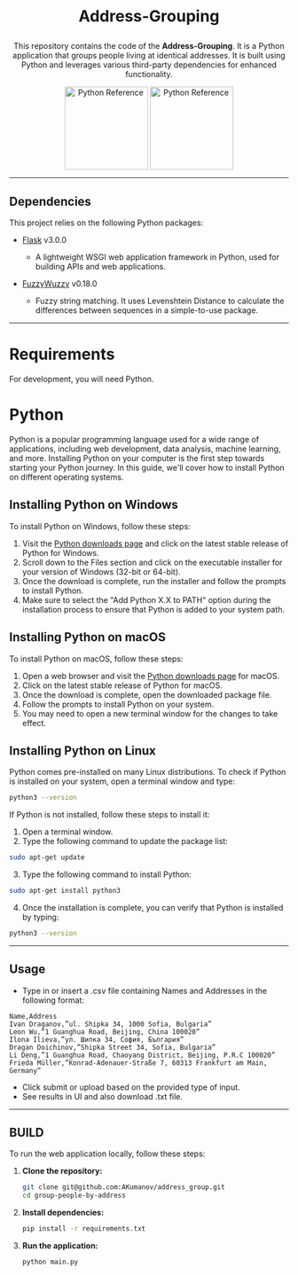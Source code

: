 <h1 align="center">

  Address-Grouping
</h1>

<p align="center">This repository contains the code of the <strong>Address-Grouping</strong>. It is a Python application that groups people living at identical addresses. It is built using Python and leverages various third-party dependencies for enhanced functionality.</p>

<p align="center">
    <a href="https://www.python.org/"><img src="https://www.python.org/static/img/python-logo.png" width="150" align="center" alt="Python Reference"></a>
    <a href="https://flask.palletsprojects.com/en/3.0.x/"><img src="https://miro.medium.com/v2/resize:fit:640/1*XzIRJGujfqAiOV2EIQgR_Q.png" width="150" align="center" alt="Python Reference"></a>
</p>

---

## Dependencies

This project relies on the following Python packages:

- [Flask](https://github.com/pallets/flask) v3.0.0
  - A lightweight WSGI web application framework in Python, used for building APIs and web applications.

- [FuzzyWuzzy](https://pypi.org/project/fuzzywuzzy/) v0.18.0
  - Fuzzy string matching. It uses Levenshtein Distance to calculate the differences between sequences in a simple-to-use package.

___
# Requirements
For development, you will need Python. 

# Python

Python is a popular programming language used for a wide range of applications, including web development, data analysis, machine learning, and more. Installing Python on your computer is the first step towards starting your Python journey. In this guide, we'll cover how to install Python on different operating systems.

## Installing Python on Windows

To install Python on Windows, follow these steps:

1. Visit the [Python downloads page](https://www.python.org/downloads/) and click on the latest stable release of Python for Windows.
2. Scroll down to the Files section and click on the executable installer for your version of Windows (32-bit or 64-bit).
3. Once the download is complete, run the installer and follow the prompts to install Python.
4. Make sure to select the "Add Python X.X to PATH" option during the installation process to ensure that Python is added to your system path.

## Installing Python on macOS

To install Python on macOS, follow these steps:

1. Open a web browser and visit the [Python downloads page](https://www.python.org/downloads/) for macOS.
2. Click on the latest stable release of Python for macOS.
3. Once the download is complete, open the downloaded package file.
4. Follow the prompts to install Python on your system.
5. You may need to open a new terminal window for the changes to take effect.

## Installing Python on Linux

Python comes pre-installed on many Linux distributions. To check if Python is installed on your system, open a terminal window and type:
````bash
python3 --version
````
If Python is not installed, follow these steps to install it:

1. Open a terminal window.
2. Type the following command to update the package list:
````bash
sudo apt-get update
````
3. Type the following command to install Python:
````bash
sudo apt-get install python3
````
4. Once the installation is complete, you can verify that Python is installed by typing:
````bash
python3 --version
````

---

## Usage

- Type in or insert a .csv file containing Names and Addresses in the following format:
```
Name,Address
Ivan Draganov,”ul. Shipka 34, 1000 Sofia, Bulgaria”
Leon Wu,”1 Guanghua Road, Beijing, China 100020”
Ilona Ilieva,”ул. Шипка 34, София, България”
Dragan Doichinov,”Shipka Street 34, Sofia, Bulgaria”
Li Deng,”1 Guanghua Road, Chaoyang District, Beijing, P.R.C 100020”
Frieda Müller,”Konrad-Adenauer-Straße 7, 60313 Frankfurt am Main, Germany”
````
- Click submit or upload based on the provided type of input.
- See results in UI and also download .txt file.

--- 
## BUILD
To run the web application locally, follow these steps:
1. **Clone the repository:**
   ```bash
   git clone git@github.com:AKumanov/address_group.git
   cd group-people-by-address
2. **Install dependencies:**
    ```bash
    pip install -r requirements.txt
    ```
3. **Run the application:**
    ```bash
    python main.py
    ```
